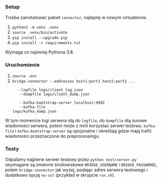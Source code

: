 ### Setup 
Trzeba zainstalować pakiet `connector`, najlepiej w nowym virtualenvie.
 1. `python3 -m venv .venv`
 2. `source .venv/bin/activate`
 3. `pip install --upgrade pip`
 4. `pip install -r requirements.txt`
 
 Wymaga co najmniej Pythona 3.8.
 
### Uruchomienie

 1. `source .env`
 2. <code>bridge-connector --addresses host1:port1 host2:port2 ... <br>
 &nbsp; --logfile logs/client_log.json <br>
 &nbsp; --dumpfile logs/client_dump.json <br>
 &nbsp; --kafka-bootstrap-server localhost:9092 <br>
 &nbsp; --kafka-file logs/kafka_dump.json</code>

W tym momencie logi serwera idą do `logfile`, do `dumpfile` idą surowe wiadomości serwera, potem może z nich 
korzystać serwer testowy. `kafka-file` i `kafka-bootstrap-server` są opcjonalne i określają gdzie mają trafić
wiadomości przeznaczone do preprocessingu.


### Testy

Odpalamy najpierw serwer testowy przez `python test/server.py` (wymagane są zmienne środowiskowe 
`BRIDGE_USERNAME` i `BRIDGE_PASSWORD`), potem `bridge-connector` jak wyżej, podając adres serwera testowego
i dodatkowo opcję `no-ssl` (przykład w skrypcie `run.sh`).
